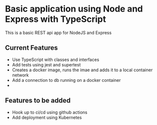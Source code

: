 # Basic application using Node and Express with TypeScript

This is a basic REST api app for NodeJS and Express


## Current Features

- Use TypeScript with classes and interfaces
- Add tests using jest and supertest
- Creates a docker image, runs the imae and adds it to a local container network
- Add a connection to db running on a docker container
- 


## Features to be added
- Hook up to ci/cd using github actions
- Add deployment using Kubernetes


